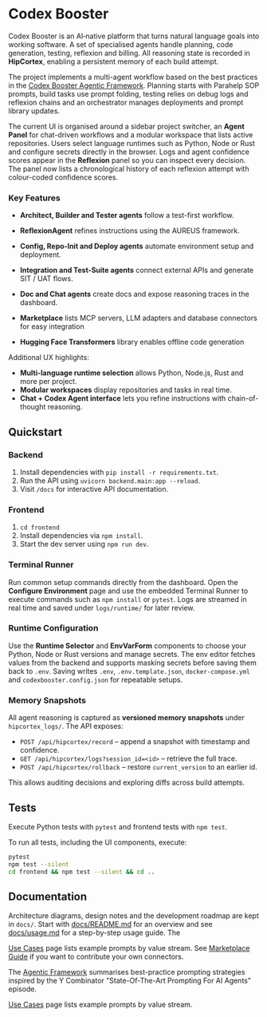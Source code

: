 # Codex Booster

Codex Booster is an AI‑native platform that turns natural language goals into
working software.  A set of specialised agents handle planning, code
generation, testing, reflexion and billing.  All reasoning state is recorded in
**HipCortex**, enabling a persistent memory of each build attempt.

The project implements a multi-agent workflow based on the best practices in the [Codex Booster Agentic Framework](docs/agentic-framework.md). Planning starts with Parahelp SOP prompts, build tasks use prompt folding, testing relies on debug logs and reflexion chains and an orchestrator manages deployments and prompt library updates.

The current UI is organised around a sidebar project switcher, an **Agent
Panel** for chat-driven workflows and a modular workspace that lists active
repositories.  Users select language runtimes such as Python, Node or Rust
 and configure secrets directly in the browser.  Logs and agent confidence
 scores appear in the **Reflexion** panel so you can inspect every decision.
 The panel now lists a chronological history of each reflexion attempt with
 colour-coded confidence scores.

### Key Features

- **Architect, Builder and Tester agents** follow a test-first workflow.
- **ReflexionAgent** refines instructions using the AUREUS framework.
- **Config, Repo‑Init and Deploy agents** automate environment setup and
  deployment.
- **Integration and Test‑Suite agents** connect external APIs and generate SIT
  / UAT flows.
- **Doc and Chat agents** create docs and expose reasoning traces in the
  dashboard.

- **Marketplace** lists MCP servers, LLM adapters and database connectors for easy integration
- **Hugging Face Transformers** library enables offline code generation

Additional UX highlights:

- **Multi-language runtime selection** allows Python, Node.js, Rust and more per project.
- **Modular workspaces** display repositories and tasks in real time.
- **Chat + Codex Agent interface** lets you refine instructions with chain-of-thought reasoning.


## Quickstart

### Backend

1. Install dependencies with `pip install -r requirements.txt`.
2. Run the API using `uvicorn backend.main:app --reload`.
3. Visit `/docs` for interactive API documentation.

### Frontend

1. `cd frontend`
2. Install dependencies via `npm install`.
3. Start the dev server using `npm run dev`.

### Terminal Runner

Run common setup commands directly from the dashboard.  Open the
**Configure Environment** page and use the embedded Terminal Runner to
execute commands such as `npm install` or `pytest`.  Logs are streamed
in real time and saved under `logs/runtime/` for later review.

### Runtime Configuration

Use the **Runtime Selector** and **EnvVarForm** components to choose your Python, Node or Rust versions and manage secrets. The env editor fetches values from the backend and supports masking secrets before saving them back to `.env`. Saving writes `.env`, `.env.template.json`, `docker-compose.yml` and `codexbooster.config.json` for repeatable setups.

### Memory Snapshots

All agent reasoning is captured as **versioned memory snapshots** under `hipcortex_logs/`. The API exposes:

- `POST /api/hipcortex/record` – append a snapshot with timestamp and confidence.
- `GET /api/hipcortex/logs?session_id=<id>` – retrieve the full trace.
- `POST /api/hipcortex/rollback` – restore `current_version` to an earlier id.

This allows auditing decisions and exploring diffs across build attempts.

## Tests

Execute Python tests with `pytest` and frontend tests with `npm test`.

To run all tests, including the UI components, execute:
```bash
pytest
npm test --silent
cd frontend && npm test --silent && cd ..
```

## Documentation

Architecture diagrams, design notes and the development roadmap are kept in
`docs/`. Start with [docs/README.md](docs/README.md) for an overview and see
[docs/usage.md](docs/usage.md) for a step-by-step usage guide. The

[Use Cases](docs/use_cases.md) page lists example prompts by value stream. See
[Marketplace Guide](docs/marketplace.md) if you want to contribute your own
connectors.

The [Agentic Framework](docs/agentic-framework.md) summarises best-practice prompting strategies inspired by the Y Combinator "State-Of-The-Art Prompting For AI Agents" episode.

[Use Cases](docs/use_cases.md) page lists example prompts by value stream.

